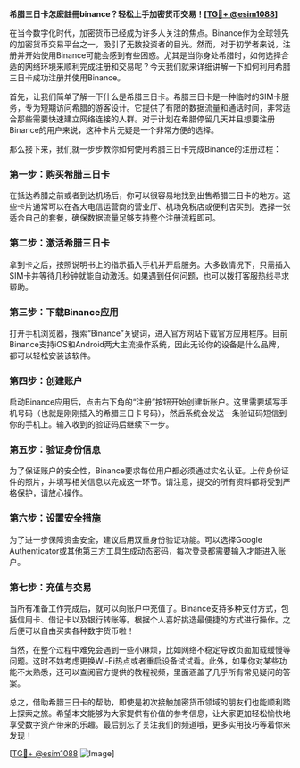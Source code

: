 **希腊三日卡怎麽註冊binance？轻松上手加密货币交易！[[TG💪+ @esim1088](https://t.me/s/esim1088)]**

在当今数字化时代，加密货币已经成为许多人关注的焦点。Binance作为全球领先的加密货币交易平台之一，吸引了无数投资者的目光。然而，对于初学者来说，注册并开始使用Binance可能会感到有些困惑。尤其是当你身处希腊时，如何选择合适的网络环境来顺利完成注册和交易呢？今天我们就来详细讲解一下如何利用希腊三日卡成功注册并使用Binance。

首先，让我们简单了解一下什么是希腊三日卡。希腊三日卡是一种临时的SIM卡服务，专为短期访问希腊的游客设计。它提供了有限的数据流量和通话时间，非常适合那些需要快速建立网络连接的人群。对于计划在希腊停留几天并且想要注册Binance的用户来说，这种卡片无疑是一个非常方便的选择。

那么接下来，我们就一步步教你如何使用希腊三日卡完成Binance的注册过程：

### 第一步：购买希腊三日卡
在抵达希腊之前或者到达机场后，你可以很容易地找到出售希腊三日卡的地方。这些卡片通常可以在各大电信运营商的营业厅、机场免税店或便利店买到。选择一张适合自己的套餐，确保数据流量足够支持整个注册流程即可。

### 第二步：激活希腊三日卡
拿到卡之后，按照说明书上的指示插入手机并开启服务。大多数情况下，只需插入SIM卡并等待几秒钟就能自动激活。如果遇到任何问题，也可以拨打客服热线寻求帮助。

### 第三步：下载Binance应用
打开手机浏览器，搜索“Binance”关键词，进入官方网站下载官方应用程序。目前Binance支持iOS和Android两大主流操作系统，因此无论你的设备是什么品牌，都可以轻松安装该软件。

### 第四步：创建账户
启动Binance应用后，点击右下角的“注册”按钮开始创建新账户。这里需要填写手机号码（也就是刚刚插入的希腊三日卡号码），然后系统会发送一条验证码短信到你的手机上。输入收到的验证码后继续下一步。

### 第五步：验证身份信息
为了保证账户的安全性，Binance要求每位用户都必须通过实名认证。上传身份证件的照片，并填写相关信息以完成这一环节。请注意，提交的所有资料都将受到严格保护，请放心操作。

### 第六步：设置安全措施
为了进一步保障资金安全，建议启用双重身份验证功能。可以选择Google Authenticator或其他第三方工具生成动态密码，每次登录都需要输入才能进入账户。

### 第七步：充值与交易
当所有准备工作完成后，就可以向账户中充值了。Binance支持多种支付方式，包括信用卡、借记卡以及银行转账等。根据个人喜好挑选最便捷的方式进行操作。之后便可以自由买卖各种数字货币啦！

当然，在整个过程中难免会遇到一些小麻烦，比如网络不稳定导致页面加载缓慢等问题。这时不妨考虑更换Wi-Fi热点或者重启设备试试看。此外，如果你对某些功能不太熟悉，还可以查阅官方提供的教程视频，里面涵盖了几乎所有常见疑问的答案。

总之，借助希腊三日卡的帮助，即使是初次接触加密货币领域的朋友们也能顺利踏上探索之旅。希望本文能够为大家提供有价值的参考信息，让大家更加轻松愉快地享受数字资产带来的乐趣。最后别忘了关注我们的频道哦，更多实用技巧等着你来发现！

[[TG💪+ @esim1088](https://t.me/s/esim1088) ![Image](https://i.postimg.cc/4NQfJmqS/Snipaste-2025-05-13-00-14-12.png)]